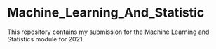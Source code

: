 # Machine_Learning_And_Statistic

This repository contains my submission for the Machine Learning and Statistics module for 2021.